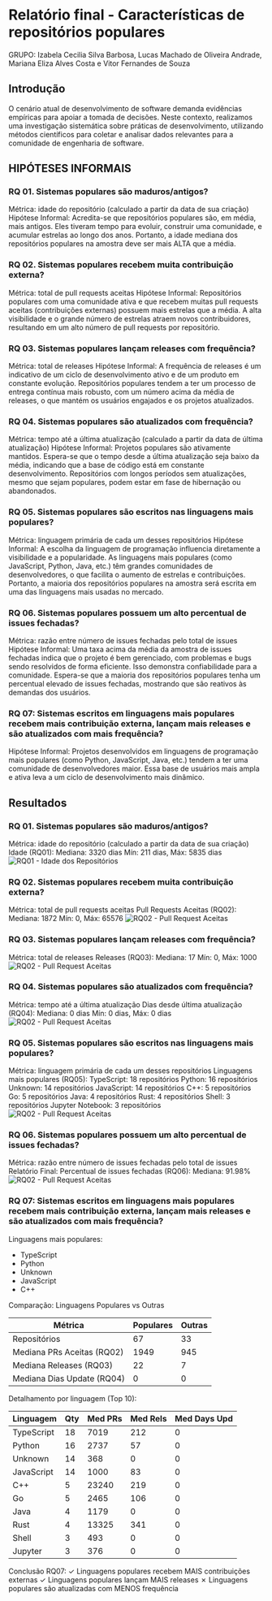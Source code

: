 # Relatório final - Características de repositórios populares

GRUPO: Izabela Cecilia Silva Barbosa, Lucas Machado de Oliveira Andrade, Mariana Eliza Alves Costa e Vitor Fernandes de Souza

## Introdução

O cenário atual de desenvolvimento de software demanda evidências empíricas para apoiar a tomada de decisões. Neste contexto, realizamos uma investigação sistemática sobre práticas de desenvolvimento, utilizando métodos científicos para coletar e analisar dados relevantes para a comunidade de engenharia de software.

## HIPÓTESES INFORMAIS
### RQ 01. Sistemas populares são maduros/antigos?
Métrica: idade do repositório (calculado a partir da data de sua criação)
Hipótese Informal: Acredita-se que repositórios populares são, em média, mais antigos. Eles tiveram tempo para evoluir, construir uma comunidade, e acumular estrelas ao longo dos anos. Portanto, a idade mediana dos repositórios populares na amostra deve ser mais ALTA que a média. 

### RQ 02. Sistemas populares recebem muita contribuição externa?
Métrica: total de pull requests aceitas
Hipótese Informal: Repositórios populares com uma comunidade ativa e que recebem muitas pull requests aceitas (contribuições externas) possuem mais estrelas que a média. A alta visibilidade e o grande número de estrelas atraem novos contribuidores, resultando em um alto número de pull requests por repositório.

### RQ 03. Sistemas populares lançam releases com frequência?
Métrica: total de releases
Hipótese Informal: A frequência de releases é um indicativo de um ciclo de desenvolvimento ativo e de um produto em constante evolução. Repositórios populares tendem a ter um processo de entrega contínua mais robusto, com um número acima da média de releases, o que mantém os usuários engajados e os projetos atualizados.

### RQ 04. Sistemas populares são atualizados com frequência?
Métrica: tempo até a última atualização (calculado a partir da data de última atualização)
Hipótese Informal: Projetos populares são ativamente mantidos. Espera-se que o tempo desde a última atualização seja baixo da média, indicando que a base de código está em constante desenvolvimento. Repositórios com longos períodos sem atualizações, mesmo que sejam populares, podem estar em fase de hibernação ou abandonados.

### RQ 05. Sistemas populares são escritos nas linguagens mais populares?
Métrica: linguagem primária de cada um desses repositórios
Hipótese Informal: A escolha da linguagem de programação influencia diretamente a visibilidade e a popularidade. As linguagens mais populares (como JavaScript, Python, Java, etc.) têm grandes comunidades de desenvolvedores, o que facilita o aumento de estrelas e contribuições. Portanto, a maioria dos repositórios populares na amostra será escrita em uma das linguagens mais usadas no mercado.

### RQ 06. Sistemas populares possuem um alto percentual de issues fechadas?
Métrica: razão entre número de issues fechadas pelo total de issues 
Hipótese Informal: Uma taxa acima da média da amostra de issues fechadas indica que o projeto é bem gerenciado, com problemas e bugs sendo resolvidos de forma eficiente. Isso demonstra confiabilidade para a comunidade. Espera-se que a maioria dos repositórios populares tenha um percentual elevado de issues fechadas, mostrando que são reativos às demandas dos usuários.

### RQ 07: Sistemas escritos em linguagens mais populares recebem mais contribuição externa, lançam mais releases e são atualizados com mais frequência? 
Hipótese Informal: Projetos desenvolvidos em linguagens de programação mais populares (como Python, JavaScript, Java, etc.) tendem a ter uma comunidade de desenvolvedores maior. Essa base de usuários mais ampla e ativa leva a um ciclo de desenvolvimento mais dinâmico.

## Resultados

### RQ 01. Sistemas populares são maduros/antigos?

Métrica: idade do repositório (calculado a partir da data de sua criação)
Idade (RQ01):
  Mediana: 3320 dias
  Mín: 211 dias, Máx: 5835 dias
  ![RQ01 - Idade dos Repositórios](./graficos/rq01_idade_hist.png)

### RQ 02. Sistemas populares recebem muita contribuição externa?

Métrica: total de pull requests aceitas
Pull Requests Aceitas (RQ02):
  Mediana: 1872
  Mín: 0, Máx: 65576
  ![RQ02 - Pull Request Aceitas](./graficos/rq02_prs_box.png)
  

### RQ 03. Sistemas populares lançam releases com frequência?

Métrica: total de releases
Releases (RQ03):
  Mediana: 17
  Mín: 0, Máx: 1000
  ![RQ02 - Pull Request Aceitas](./graficos/rq02_prs_box.png)

### RQ 04. Sistemas populares são atualizados com frequência?

Métrica: tempo até a última atualização 
Dias desde última atualização (RQ04):
  Mediana: 0 dias
  Mín: 0 dias, Máx: 0 dias
  ![RQ02 - Pull Request Aceitas](./graficos/rq02_prs_box.png)

### RQ 05. Sistemas populares são escritos nas linguagens mais populares?

Métrica: linguagem primária de cada um desses repositórios
Linguagens mais populares (RQ05):
  TypeScript: 18 repositórios
  Python: 16 repositórios
  Unknown: 14 repositórios
  JavaScript: 14 repositórios
  C++: 5 repositórios
  Go: 5 repositórios
  Java: 4 repositórios
  Rust: 4 repositórios
  Shell: 3 repositórios
  Jupyter Notebook: 3 repositórios
  ![RQ02 - Pull Request Aceitas](./graficos/rq02_prs_box.png)

### RQ 06. Sistemas populares possuem um alto percentual de issues fechadas?

Métrica: razão entre número de issues fechadas pelo total de issues Relatório Final:
Percentual de issues fechadas (RQ06):
  Mediana: 91.98%
  ![RQ02 - Pull Request Aceitas](./graficos/rq02_prs_box.png)

### RQ 07: Sistemas escritos em linguagens mais populares recebem mais contribuição externa, lançam mais releases e são atualizados com mais frequência?
Linguagens mais populares:
  - TypeScript
  - Python
  - Unknown
  - JavaScript
  - C++

Comparação: Linguagens Populares vs Outras

| Métrica                     | Populares   | Outras      |
| --------------------------- | ----------- | ----------- |
| Repositórios                |          67 |          33 |
| Mediana PRs Aceitas (RQ02)  |        1949 |         945 |
| Mediana Releases (RQ03)     |          22 |           7 |
| Mediana Dias Update (RQ04)  |           0 |           0 |

Detalhamento por linguagem (Top 10):

| Linguagem   | Qty | Med PRs | Med Rels | Med Days Upd |
| ----------- | --- | ------- | -------- | ------------ |
| TypeScript  |  18 |    7019 |      212 |            0 |
| Python      |  16 |    2737 |       57 |            0 |
| Unknown     |  14 |     368 |        0 |            0 |
| JavaScript  |  14 |    1000 |       83 |            0 |
| C++         |   5 |   23240 |      219 |            0 |
| Go          |   5 |    2465 |      106 |            0 |
| Java        |   4 |    1179 |        0 |            0 |
| Rust        |   4 |   13325 |      341 |            0 |
| Shell       |   3 |     493 |        0 |            0 |
| Jupyter     |   3 |     376 |        0 |            0 |


Conclusão RQ07:
✓ Linguagens populares recebem MAIS contribuições externas
✓ Linguagens populares lançam MAIS releases
✗ Linguagens populares são atualizadas com MENOS frequência
